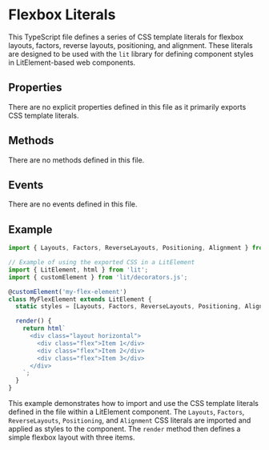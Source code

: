# Flexbox Literals

This TypeScript file defines a series of CSS template literals for flexbox layouts, factors, reverse layouts, positioning, and alignment. These literals are designed to be used with the `lit` library for defining component styles in LitElement-based web components.

## Properties

There are no explicit properties defined in this file as it primarily exports CSS template literals.

## Methods

There are no methods defined in this file.

## Events

There are no events defined in this file.

## Example

```typescript
import { Layouts, Factors, ReverseLayouts, Positioning, Alignment } from '@policysynth/webapp/flexbox-literals/classes.js';

// Example of using the exported CSS in a LitElement
import { LitElement, html } from 'lit';
import { customElement } from 'lit/decorators.js';

@customElement('my-flex-element')
class MyFlexElement extends LitElement {
  static styles = [Layouts, Factors, ReverseLayouts, Positioning, Alignment];

  render() {
    return html`
      <div class="layout horizontal">
        <div class="flex">Item 1</div>
        <div class="flex">Item 2</div>
        <div class="flex">Item 3</div>
      </div>
    `;
  }
}
```

This example demonstrates how to import and use the CSS template literals defined in the file within a LitElement component. The `Layouts`, `Factors`, `ReverseLayouts`, `Positioning`, and `Alignment` CSS literals are imported and applied as styles to the component. The `render` method then defines a simple flexbox layout with three items.